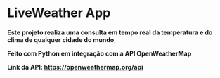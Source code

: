 # LiveWeather App

**Este projeto realiza uma consulta em tempo real da temperatura e do clima de qualquer cidade do mundo**

**Feito com Python em integração com a API OpenWeatherMap**

**Link da API: https://openweathermap.org/api**
